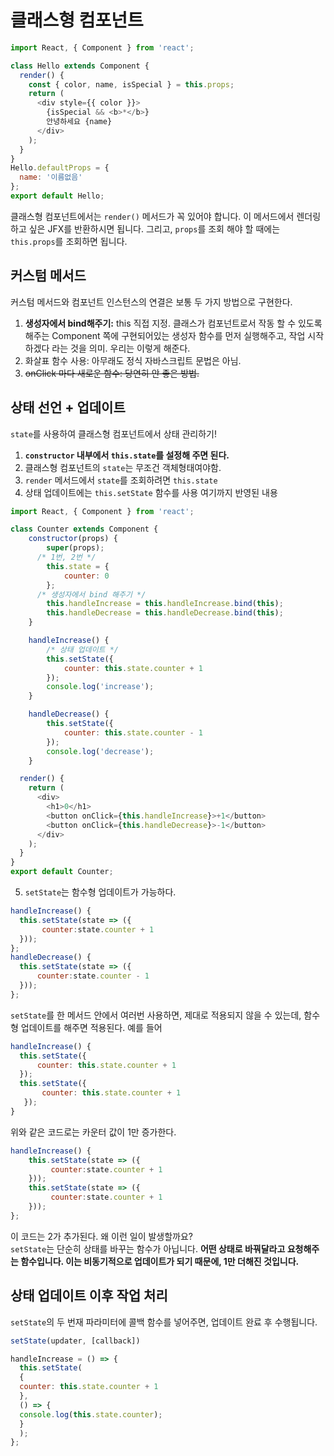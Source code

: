 
# 클래스형 컴포넌트
```js
import React, { Component } from 'react';

class Hello extends Component {
  render() {
    const { color, name, isSpecial } = this.props;
    return (
      <div style={{ color }}>
        {isSpecial && <b>*</b>}
        안녕하세요 {name}
      </div>
    );
  }
}
Hello.defaultProps = {
  name: '이름없음'
};
export default Hello;
```
클래스형 컴포넌트에서는 `render()` 메서드가 꼭 있어야 합니다. 이 메서드에서 렌더링하고 싶은 JFX를 반환하시면 됩니다. 그리고, `props`를 조회 해야 할 때에는 `this.props`를 조회하면 됩니다.

## 커스텀 메서드
커스텀 메서드와 컴포넌트 인스턴스의 연결은 보통 두 가지 방법으로 구현한다.
1. **생성자에서 bind해주기:** this 직접 지정. 클래스가 컴포넌트로서 작동 할 수 있도록 해주는 Component 쪽에 구현되어있는 생성자 함수를 먼저 실행해주고, 작업 시작하겠다 라는 것을 의미. 우리는 이렇게 해준다.
2. 화살표 함수 사용: 아무래도 정식 자바스크립트 문법은 아님.
3. ~~onClick 마다 새로운 함수: 당연히 안 좋은 방법.~~

## 상태 선언 + 업데이트
`state`를 사용하여 클래스형 컴포넌트에서 상태 관리하기! 
1. **`constructor` 내부에서 `this.state`를 설정해 주면 된다.**
2. 클래스형 컴포넌트의 `state`는 무조건 객체형태여야함.
3. `render` 메서드에서 `state`를 조회하려면 `this.state`
4. 상태 업데이트에는 `this.setState` 함수를 사용
여기까지 반영된 내용
```js
import React, { Component } from 'react';

class Counter extends Component {
    constructor(props) {
        super(props);
      /* 1번, 2번 */
        this.state = {
            counter: 0
        };
      /* 생성자에서 bind 해주기 */
        this.handleIncrease = this.handleIncrease.bind(this);
        this.handleDecrease = this.handleDecrease.bind(this);
    }

    handleIncrease() {
        /* 상태 업데이트 */
        this.setState({
            counter: this.state.counter + 1
        });
        console.log('increase');
    }

    handleDecrease() {
        this.setState({
            counter: this.state.counter - 1
        });
        console.log('decrease');
    }

  render() {
    return (
      <div>
        <h1>0</h1>
        <button onClick={this.handleIncrease}>+1</button>
        <button onClick={this.handleDecrease}>-1</button>
      </div>
    );
  }
}
export default Counter;
```
5. `setState`는 함수형 업데이트가 가능하다.
```js
handleIncrease() {
  this.setState(state => ({
       counter:state.counter + 1
  }));
};
handleDecrease() {
  this.setState(state => ({
      counter:state.counter - 1
  }));
};
```
`setState`를 한 메서드 안에서 여러번 사용하면, 제대로 적용되지 않을 수 있는데, 함수형 업데이트를 해주면 적용된다. 예를 들어
```js
handleIncrease() {
  this.setState({
      counter: this.state.counter + 1
  });
  this.setState({
       counter: this.state.counter + 1
   });
}
```
위와 같은 코드로는 카운터 값이 1만 증가한다.
```js
handleIncrease() {
    this.setState(state => ({
         counter:state.counter + 1
    }));
    this.setState(state => ({
         counter:state.counter + 1
    }));
};
```
이 코드는 2가 추가된다. 왜 이런 일이 발생할까요? <br>
`setState`는 단순히 상태를 바꾸는 함수가 아닙니다. **어떤 상태로 바꿔달라고 요청해주는 함수입니다. 이는 비동기적으로 업데이트가 되기 때문에, 1만 더해진 것입니다.** <br>

## 상태 업데이트 이후 작업 처리
`setState`의 두 번재 파라미터에 콜백 함수를 넣어주면, 업데이트 완료 후 수행됩니다. 
```js
setState(updater, [callback])
```
```js
handleIncrease = () => {
  this.setState(
  {
  counter: this.state.counter + 1
  },
  () => {
  console.log(this.state.counter);
  }
  );
};
```
